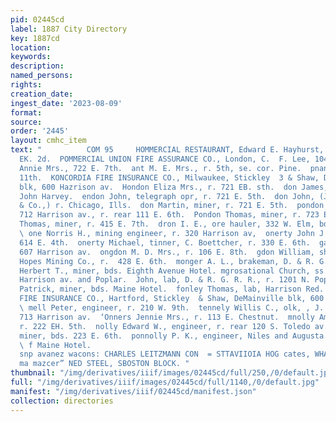 ```yaml
---
pid: 02445cd
label: 1887 City Directory
key: 1887cd
location: 
keywords: 
description: 
named_persons: 
rights: 
creation_date: 
ingest_date: '2023-08-09'
format: 
source: 
order: '2445'
layout: cmhc_item
text: "          COM 95     HOMMERCIAL RESTAURANT, Edward E. Hayhurst, propr,  106
  EK. 2d.  POMMERCIAL UNION FIRE ASSURANCE CO., London, C.  F. Lee, 104 W. 4th.  mahan
  Annie Mrs., 722 E. 7th.  ant M. E. Mrs., r. 5th, se. cor. Pine.  pnant ~r. 215 KE.
  11th.  KONCORDIA FIRE INSURANCE CO., Milwaukee, Stickley  3 & Shaw, DeMaineville
  blk, 600 Hazrison av.  Hondon Eliza Mrs., r. 721 EB. sth.  don James, teamster,
  John Harvey.  endon John, telegraph opr, r. 721 E. 5th.  don John, (John G. Morgan
  & Co.,) r. Chicago, Ills.  don Martin, miner, r. 721 E. 5th.  pondon Patrick, office,
  712 Harrison av., r. rear 111 E. 6th.  Pondon Thomas, miner, r. 723 E. 5th.  don
  Thomas, miner, r. 415 E. 7th.  dron I. E., ore hauler, 332 W. Elm, bds. Valley House.
  \ one Norris H., mining engineer, r. 320 Harrison av,  onerty John J., miner, r.
  614 E. 4th.  onerty Michael, tinner, C. Boettcher, r. 330 E. 6th.  gar M. K., metaphysician,
  607 Harrison av.  ongdon M. D. Mrs., r. 106 E. 8th.  gdon William, shift boss, Small
  Hopes Mining Co., r.  428 E. 6th.  monger A. L., brakeman, D. & R. G.R. R.  ger
  Herbert T., miner, bds. Eighth Avenue Hotel. mgrosational Church, ss. 7th, bet.
  Harrison av. and Poplar.  John, lab, D. & R. G. R. R., r. 1201 N. Poplar.  fonley
  Patrick, miner, bds. Maine Hotel.  fonley Thomas, lab, Harrison Red. Wks.  ECTICUT
  FIRE INSURANCE CO., Hartford, Stickley  & Shaw, DeMainville blk, 600 Harrison av.
  \ mell Peter, engineer, r. 210 W. 9th.  tennely Willis C., olk, , J. Hoffer, r.
  713 Harrison av.  ‘Onners Jennie Mrs., r. 113 E. Chestnut.  mnolly Amelia Mrs.,
  r. 222 EH. 5th.  nolly Edward W., engineer, r. rear 120 S. Toledo av.  anolly Patrick,
  miner, bds. 223 E. 6th.  ponnolly P. K., engineer, Niles and Augusta Mines, bds.
  \ f Maine Hotel.                                                                                    pone
  snp avanez wacons: CHARLES LEITZMANN CON  = STTAVIIOIA HOG cates, WHAM NOSTEN  ox
  ma mazcer” NED STEEL, SBOSTON BLOCK. "
thumbnail: "/img/derivatives/iiif/images/02445cd/full/250,/0/default.jpg"
full: "/img/derivatives/iiif/images/02445cd/full/1140,/0/default.jpg"
manifest: "/img/derivatives/iiif/02445cd/manifest.json"
collection: directories
---
```


